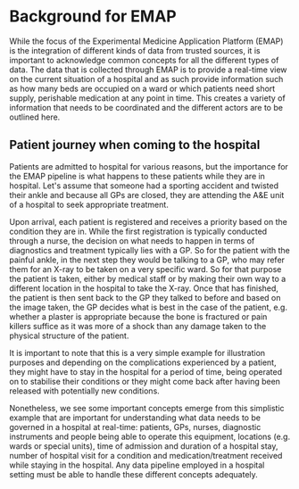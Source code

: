 # Background for EMAP

While the focus of the Experimental Medicine Application Platform (EMAP) is the integration of different kinds of data
from trusted sources, it is important to acknowledge common concepts for all the different types of data. The data that
is collected through EMAP is to provide a real-time view on the current situation of a hospital and as such provide 
information such as how many beds are occupied on a ward or which patients need short supply, perishable medication at 
any point in time. This creates a variety of information that needs to be coordinated and the different actors are to be
outlined here.


## Patient journey when coming to the hospital

Patients are admitted to hospital for various reasons, but the importance for the EMAP pipeline is what happens to these
patients while they are in hospital. Let's assume that someone had a sporting accident and twisted their ankle and 
because all GPs are closed, they are attending the A&E unit of a hospital to seek appropriate treatment. 

Upon arrival, each patient is registered and receives a priority based on the condition they are in. While the first 
registration is typically conducted through a nurse, the decision on what needs to happen in terms of diagnostics and 
treatment typically lies with a GP. So for the patient with the painful ankle, in the next step they would be talking to
a GP, who may refer them for an X-ray to be taken on a very specific ward. So for that purpose the patient is taken, 
either by medical staff or by making their own way to a different location in the hospital to take the X-ray. Once that
has finished, the patient is then sent back to the GP they talked to before and based on the image taken, the GP 
decides what is best in the case of the patient, e.g. whether a plaster is appropriate because the bone is fractured or
pain killers suffice as it was more of a shock than any damage taken to the physical structure of the patient. 

It is important to note that this is a very simple example for illustration purposes and depending on the complications
experienced by a patient, they might have to stay in the hospital for a period of time, being operated on to stabilise 
their conditions or they might come back after having been released with potentially new conditions. 

Nonetheless, we see some important concepts emerge from this simplistic example that are important for understanding 
what data needs to be governed in a hospital at real-time: patients, GPs, nurses, diagnostic instruments and people 
being able to operate this equipment, locations (e.g. wards or special units), time of admission and duration of a 
hospital stay, number of hospital visit for a condition and medication/treatment received while staying in the hospital.
Any data pipeline employed in a hospital setting must be able to handle these different concepts adequately. 